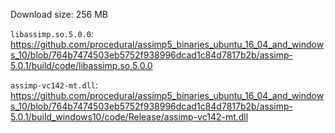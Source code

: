 Download size: 256 MB

`libassimp.so.5.0.0`: https://github.com/procedural/assimp5_binaries_ubuntu_16_04_and_windows_10/blob/764b7474503eb5752f938996dcad1c84d7817b2b/assimp-5.0.1/build/code/libassimp.so.5.0.0

`assimp-vc142-mt.dll`: https://github.com/procedural/assimp5_binaries_ubuntu_16_04_and_windows_10/blob/764b7474503eb5752f938996dcad1c84d7817b2b/assimp-5.0.1/build_windows10/code/Release/assimp-vc142-mt.dll

